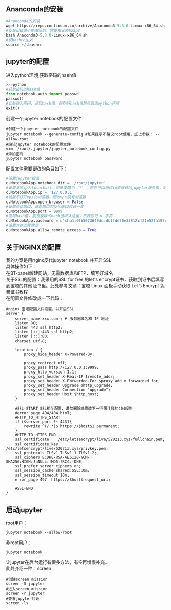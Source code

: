 
## Ananconda的安装

```python
#Ananconda的安装
wget https://repo.continuum.io/archive/Anaconda3-5.3.0-Linux-x86_64.sh
#安装出错说不能解压的，需要先安装bzip2
bash Anaconda3-5.3.0-Linux-x86_64.sh
#使bashrc生效
source ~/.bashrc
```

## jupyter的配置

进入python环境,获取密码的hash值

```python
>>>python
#获取密码的hash值
from notebook.auth import passwd
passwd()
#此处输入密码，返回hash值，保存好hash值然后退出python环境
exit()
```

创建一个jupyter notebook的配置文件

```shell
#创建一个jupyter notebook的配置文件
jupyter notebook --generate-config #如果提示不建议root使用，加上参数： --allow-root
#编辑jupyter notebook的配置文件
vim  /root/.jupyter/jupyter_notebook_config.py
#添加密码
jupyter notebook password
```

配置文件需要更改的条目如下：

```python
#设置jupyter目录    
c.NotebookApp.notebook_dir = '/root/jupyter' 
#设置本地ip为localhost，如果设置为 ‘*’ ，则你可以通过ip直接访问jupyter服务器，对服务器而言相当危险
c.NotebookApp.ip = '127.0.0.1'
#设置不打开vps的浏览器，因为vps没有浏览器
c.NotebookApp.open_browser = False
#设置启动端口，此处端口和反代端口应该一致
c.NotebookApp.port = 9999
#密码hash值，前面获取的hash值填入这里，不要忘记 u 字符
c.NtebookApp.password = u'sha1:0fb5073640dc:dbffde50e33812cf21e52fa195c8fda23d3cea00'
#设置允许远程登录
c.NotebookApp.allow_remote_access = True
```

## 关于NGINX的配置

我的方案是用nginx反代jupyter notebook 并开启SSL  
具体操作如下：  
在BT-panel新建网站，无需数据库和FTP，填写好域名  
关于SSL的配置：我采用的SSL for free 的let's encrypt证书，获取到证书后填写到宝塔的其他证书里。此处参考文章：宝塔 Linux 面板手动获取 Let’s Encrypt 免费证书教程  
在配置文件修改成一下代码：

```
#nginx 宝塔配置文件设置，并开启SSL
server {
    server_name xxx.com ; # 服务器域名和 IP 地址
    listen 80;
    listen 443 ssl http2;
    listen [::]:443 ssl http2;
    listen [::]:80;
    charset utf-8;

    location / {
        proxy_hide_header X-Powered-By;

        proxy_redirect off;
        proxy_pass http://127.0.0.1:9999;
        proxy_http_version 1.1;
        proxy_set_header X-Real-IP $remote_addr;
        proxy_set_header X-Forwarded-For $proxy_add_x_forwarded_for;
        proxy_set_header Upgrade $http_upgrade;
        proxy_set_header Connection "upgrade";
        proxy_set_header Host $http_host;
    }

    #SSL-START SSL相关配置，请勿删除或修改下一行带注释的404规则
    #error_page 404/404.html;
    #HTTP_TO_HTTPS_START
    if ($server_port !~ 443){
        rewrite ^(/.*)$ https://$host$1 permanent;
    }
    #HTTP_TO_HTTPS_END
    ssl_certificate    /etc/letsencrypt/live/520213.xyz/fullchain.pem;
    ssl_certificate_key    /etc/letsencrypt/live/520213.xyz/privkey.pem;
    ssl_protocols TLSv1 TLSv1.1 TLSv1.2;
    ssl_ciphers ECDHE-RSA-AES128-GCM-SHA256:HIGH:!aNULL:!MD5:!RC4:!DHE;
    ssl_prefer_server_ciphers on;
    ssl_session_cache shared:SSL:10m;
    ssl_session_timeout 10m;
    error_page 497  https://$host$request_uri;

    #SSL-END
}
```

## 启动jupyter

root用户：

```shell
jupyter notebook --allow-root
```

非root用户：

```shell
jupyter notebook
```
让jupyter在后台运行有很多方法，有空再慢慢补充。  
此处介绍一种：screen

```shell
#创建screen mission
screen -S jupyter
#进入screen mission
screen -r jupyter
#查看jupyter对话
screen -ls
```





